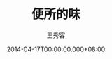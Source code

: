 ---
issue: 66
title: 便所的味
author: 王秀容
date: 2014-04-17T00:00:00.000+08:00
topic: 懷想
difficulty: 1
wikidata: Q98095408
wikidata_link: https://www.wikidata.org/wiki/Q98095408
---